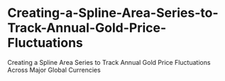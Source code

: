 # Creating-a-Spline-Area-Series-to-Track-Annual-Gold-Price-Fluctuations
Creating a Spline Area Series to Track Annual Gold Price Fluctuations Across Major Global Currencies
